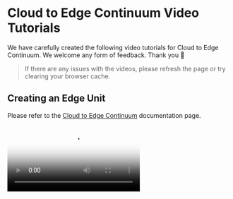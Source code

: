 # Cloud to Edge Continuum Video Tutorials

We have carefully created the following video tutorials for Cloud to Edge Continuum.
We welcome any form of feedback. Thank you 🙏

> If there are any issues with the videos, please refresh the page or try clearing your browser cache.

## Creating an Edge Unit

Please refer to the [Cloud to Edge Continuum](../kant/intro/index.md) documentation page.

<div class="responsive-video-container">
<video controls src="https://harbor-test2.cn-sh2.ufileos.com/docs/videos/edge-unit.mp4" preload="metadata" poster="images/edge-unit.jpg"></video>
</div>
